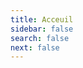 ```yaml
---
title: Acceuil
sidebar: false
search: false
next: false
---
```

<githubcorner />

<div class="flex-container">
  <div><a :href="$withBase('/cv_fr.pdf')" target="_blank"><InfoCard title="CV" logo="far fa-file-pdf" /></a></div>
  <div><a href="https://github.com/SamLefebvre" target="_blank"><InfoCard title="GitHub" logo="fab fa-github"/></a></div>
  <div><router-link to="/portfolio/" class="home-link"><InfoCard title="Portfolio" logo="far fa-file-code"/></router-link></div>
  <div><router-link to="/interest/" class="home-link"><InfoCard title="Intérêts" logo="fas fa-fire-alt"/></router-link></div>
</div>

